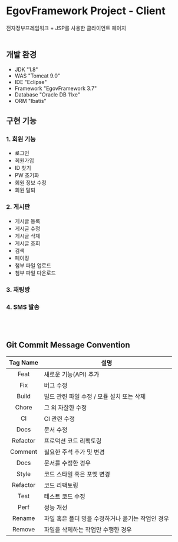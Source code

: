 # EgovFramework Project - Client
전자정부프레임워크 + JSP를 사용한 클라이언트 페이지
<br/>
<br/>

## 개발 환경
 - JDK "1.8"
 - WAS "Tomcat 9.0"
 - IDE "Eclipse"
 - Framework "EgovFramework 3.7"
 - Database "Oracle DB 11xe"
 - ORM "Ibatis"

## 구현 기능
### 1. 회원 기능
 - 로그인
 - 회원가입
 - ID 찾기
 - PW 초기화
 - 회원 정보 수정
 - 회원 탈퇴

### 2. 게시판
 - 게시글 등록
 - 게시글 수정
 - 게시글 삭제
 - 게시글 조회
 - 검색
 - 페이징
 - 첨부 파일 업로드
 - 첨부 파일 다운로드

### 3. 채팅방

### 4. SMS 발송

<br/>
<br/>

## Git Commit Message Convention

|     Tag Name     | 설명                                                                                    |
 |:----------------:|---------------------------------------------------------------------------------------|
|       Feat       | 새로운 기능(API) 추가                                                                    |
|       Fix        | 버그 수정                                                                               |
|      Build       | 빌드 관련 파일 수정 / 모듈 설치 또는 삭제                                                 |
|      Chore       | 그 외 자잘한 수정                                                                       |
|       CI         | CI 관련 수정                                                                            |
|      Docs        | 문서 수정                                                                               |
|     Refactor     | 프로덕션 코드 리팩토링                                                                   |
|     Comment      | 필요한 주석 추가 및 변경                                                                 |
|       Docs       | 문서를 수정한 경우                                                                       |
|      Style       | 코드 스타일 혹은 포맷 변경                                                               |
|      Refactor    | 코드 리팩토링                                                                           |
|       Test       | 테스트 코드 수정                                                                        |
|       Perf       | 성능 개선                                                                               |
|      Rename      | 파일 혹은 폴더 명을 수정하거나 옮기는 작업인 경우                                          |
|      Remove      | 파일을 삭제하는 작업만 수행한 경우                                                        |
